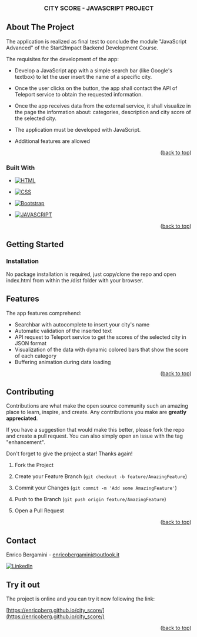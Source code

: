 

<a  name="readme-top" id="readme-top"></a>

  
  
  


  

<h3  align="center">CITY SCORE - JAVASCRIPT PROJECT</h3>

  
  
  

<!-- ABOUT THE PROJECT -->

## About The Project

  



  

The application is realized as final test to conclude the module "JavaScript Advanced" of the Start2Impact Backend Development Course.

  

The requisites for the development of the app:

* Develop a JavaScript app with a simple search bar (like Google's textbox) to let the user insert the name of a specific city.

* Once the user clicks on the button, the app shall contact the API of Teleport service to obtain the requested information.

* Once the app receives data from the external service, it shall visualize in the page the information about: categories, description and city score of the selected city.
* The application must be developed with JavaScript.

* Additional features are allowed

  



  

<p  align="right">(<a  href="#readme-top">back to top</a>)</p>

  
  
  

### Built With

  

  


* [![HTML][HTML-url]][HTML-url]

* [![CSS][CSS-url]][CSS-url]
* [![Bootstrap][Bootstrap.com]][Bootstrap-url]

* [![JAVASCRIPT][JAVASCRIPT-url]][JAVASCRIPT-url]








  

<p  align="right">(<a  href="#readme-top">back to top</a>)</p>

  
  
  

<!-- GETTING STARTED -->

## Getting Started

  

  


  

### Installation

  

No package installation is required, just copy/clone the repo and open index.html from within the /dist folder with your browser.


  
  

<!-- USAGE EXAMPLES -->

## Features



The app features comprehend: 

 - Searchbar with autocomplete to insert your city's name
 - Automatic validation of the inserted text
 - API request to Teleport service to get the scores of the selected city in JSON format
 - Visualization of the data with dynamic colored bars that show the score of each category
 - Buffering animation during data loading
 

  



  
  
  



  

<p  align="right">(<a  href="#readme-top">back to top</a>)</p>

  
  
  

<!-- CONTRIBUTING -->

## Contributing

  

Contributions are what make the open source community such an amazing place to learn, inspire, and create. Any contributions you make are **greatly appreciated**.

  

If you have a suggestion that would make this better, please fork the repo and create a pull request. You can also simply open an issue with the tag "enhancement".

Don't forget to give the project a star! Thanks again!

  

1. Fork the Project

2. Create your Feature Branch (`git checkout -b feature/AmazingFeature`)

3. Commit your Changes (`git commit -m 'Add some AmazingFeature'`)

4. Push to the Branch (`git push origin feature/AmazingFeature`)

5. Open a Pull Request

  

<p  align="right">(<a  href="#readme-top">back to top</a>)</p>

  
  
  



  
  
  

<!-- CONTACT -->

## Contact

  

Enrico Bergamini -  enricobergamini@outlook.it

[![LinkedIn][linkedin-shield]][linkedin-url]

  



  ## Try it out

  
The project is online and you can try it now following the link:
 

 [https://enricoberg.github.io/city_score/](https://enricoberg.github.io/city_score/)

<p  align="right">(<a  href="#readme-top">back to top</a>)</p>

  
  
  


<!-- MARKDOWN LINKS & IMAGES -->

<!-- https://www.markdownguide.org/basic-syntax/#reference-style-links -->

[contributors-shield]: https://img.shields.io/github/contributors/othneildrew/Best-README-Template.svg?style=for-the-badge

[contributors-url]: https://github.com/othneildrew/Best-README-Template/graphs/contributors

[forks-shield]: https://img.shields.io/github/forks/othneildrew/Best-README-Template.svg?style=for-the-badge

[forks-url]: https://github.com/othneildrew/Best-README-Template/network/members

[stars-shield]: https://img.shields.io/github/stars/othneildrew/Best-README-Template.svg?style=for-the-badge

[stars-url]: https://github.com/othneildrew/Best-README-Template/stargazers

[issues-shield]: https://img.shields.io/github/issues/othneildrew/Best-README-Template.svg?style=for-the-badge
[HTML-url]: https://img.shields.io/badge/HTML5-E34F26?style=for-the-badge&logo=html5&logoColor=whit
[issues-url]: https://github.com/othneildrew/Best-README-Template/issues

[license-shield]: https://img.shields.io/github/license/othneildrew/Best-README-Template.svg?style=for-the-badge

[license-url]: https://github.com/othneildrew/Best-README-Template/blob/master/LICENSE.txt

[linkedin-shield]: https://img.shields.io/badge/-LinkedIn-black.svg?style=for-the-badge&logo=linkedin&colorB=555

[linkedin-url]: https://linkedin.com/in/enrico-bergamini

[product-screenshot]: images/screenshot.png

[Next.js]: https://img.shields.io/badge/next.js-000000?style=for-the-badge&logo=nextdotjs&logoColor=white

[Next-url]: https://nextjs.org/

[React.js]: https://img.shields.io/badge/React-20232A?style=for-the-badge&logo=react&logoColor=61DAFB

[React-url]: https://reactjs.org/

[Vue.js]: https://img.shields.io/badge/Vue.js-35495E?style=for-the-badge&logo=vuedotjs&logoColor=4FC08D

[Vue-url]: https://vuejs.org/

[Angular.io]: https://img.shields.io/badge/Angular-DD0031?style=for-the-badge&logo=angular&logoColor=white

[Angular-url]: https://angular.io/

[Svelte.dev]: https://img.shields.io/badge/Svelte-4A4A55?style=for-the-badge&logo=svelte&logoColor=FF3E00

[Svelte-url]: https://svelte.dev/

[Laravel.com]: https://img.shields.io/badge/Laravel-FF2D20?style=for-the-badge&logo=laravel&logoColor=white

[Laravel-url]: https://laravel.com

[Bootstrap.com]: https://img.shields.io/badge/Bootstrap-563D7C?style=for-the-badge&logo=bootstrap&logoColor=white

[Bootstrap-url]: https://getbootstrap.com

[JQuery.com]: https://img.shields.io/badge/jQuery-0769AD?style=for-the-badge&logo=jquery&logoColor=white

[JQuery-url]: https://jquery.com
[CSS-url]: https://img.shields.io/badge/CSS3-1572B6?style=for-the-badge&logo=css3&logoColor=whit
[JAVASCRIPT-url]: https://img.shields.io/badge/JavaScript-F7DF1E?style=for-the-badge&logo=javascript&logoColor=black